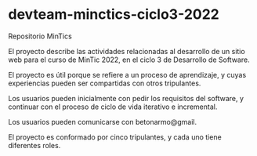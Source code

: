 # devteam-minctics-ciclo3-2022
 Repositorio MinTics

El proyecto describe las actividades relacionadas al desarrollo de un sitio web para el curso de MinTic 2022, en el ciclo 3 de Desarrollo de Software.

El proyecto es útil porque se refiere a un proceso de aprendizaje, y cuyas experiencias pueden ser compartidas con otros tripulantes. 

Los usuarios pueden inicialmente con pedir los requisitos del software, y continuar con el proceso de ciclo de vida iterativo e incremental. 

Los usuarios pueden comunicarse con betonarmo@gmail.

El proyecto es conformado por cinco tripulantes, y cada uno tiene diferentes roles. 
